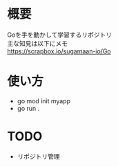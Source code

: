 # 概要
Goを手を動かして学習するリポジトリ  
主な知見は以下にメモ  
https://scrapbox.io/sugamaan-io/Go  

# 使い方
- go mod init myapp
- go run .

# TODO
- リポジトリ管理